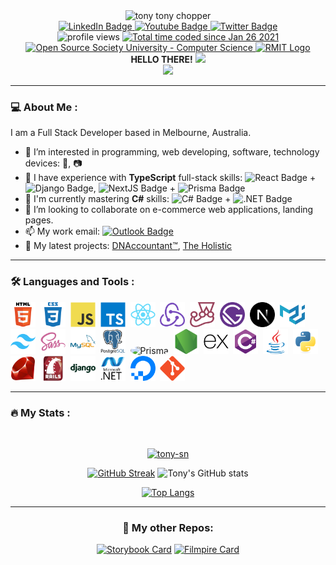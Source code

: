 <div id="header" align="center">

  <img src="https://media.giphy.com/media/2lSNErRCiZPck/giphy.gif" alt="tony tony chopper" />
<div id="badges">
  <a href="https://linkedin.com/in/tony-sn" target="_blank">
    <img src="https://img.shields.io/badge/LinkedIn-blue?style=for-the-badge&logo=linkedin&logoColor=white" alt="LinkedIn Badge"/>
  </a>
  <a href="https://www.youtube.com/@tonynguyen1211" target="_blank">
    <img src="https://img.shields.io/badge/YouTube-red?style=for-the-badge&logo=youtube&logoColor=white" alt="Youtube Badge"/>
  </a>
  <a href="https://twitter.com/@7onylegit" target="_blank">
    <img src="https://img.shields.io/badge/Twitter-blue?style=for-the-badge&logo=twitter&logoColor=white" alt="Twitter Badge"/>
  </a>
</div>

<img src="https://komarev.com/ghpvc/?username=tony-sn&style=flat-square&color=green" alt="profile views"/>
<a href="https://wakatime.com/@d4570e79-8041-4a52-94cb-3bb85e09ed1f"><img src="https://wakatime.com/badge/user/d4570e79-8041-4a52-94cb-3bb85e09ed1f.svg" alt="Total time coded since Jan 26 2021" /></a>
<a href="https://github.com/ossu/computer-science">
  <img alt="Open Source Society University - Computer Science" src="https://img.shields.io/badge/OSSU-computer--science-blue.svg">
</a>
  
   
<a href="https://www.rmit.edu.au">
  <img alt="RMIT Logo" src="https://avatars.githubusercontent.com/u/82038963?s=18&v=1">
</a>

<div align="center">
  <strong>HELLO THERE!</strong>
  <img src="https://media.giphy.com/media/hvRJCLFzcasrR4ia7z/giphy.gif" width="30px"/>

<div>
  <img src="https://media.giphy.com/media/dWesBcTLavkZuG35MI/giphy.gif" width="auto" height="300"/>
</div>

</div>

</div>
<!-- END HEADER -->

---

### :computer: About Me :

I am a Full Stack Developer based in Melbourne, Australia.

- 👀 I’m interested in programming, web developing, software, technology devices: :iphone:, :camera:
- 💪 I have experience with **TypeScript** full-stack skills:
  ![React Badge](https://img.shields.io/badge/React-blue?style=flat&logo=react&logoColor=white) +
  ![Django Badge](https://img.shields.io/badge/Django-green?style=flat&logo=django&logoColor=white),
  ![NextJS Badge](https://img.shields.io/badge/Next.JS-black?style=flat&logo=nextdotjs&logoColor=white) +
  ![Prisma Badge](https://img.shields.io/badge/Prisma-darkblue?style=flat&logo=prisma&logoColor=white)
- 🌱 I'm currently mastering **C#** skills:
![C# Badge](https://img.shields.io/badge/C%23-239120?style=flat&logo=unity&logoColor=white) +
![.NET Badge](https://img.shields.io/badge/-.NET%208.0-blueviolet?logo=dotnet)
- 💞️ I’m looking to collaborate on e-commerce web applications, landing pages.
- 📫 My work email: [![Outlook Badge](https://img.shields.io/badge/-tony.sn@outlook.com-blue?style=flat&logo=microsoftoutlook&logoColor=white)](mailto:tony.sn@outlook.com)
- 🚀 My latest projects: [DNAccountant™](https://accountantsdn.com.au/), [The Holistic](https://the-holistic.vercel.app/)


---

### :hammer_and_wrench: Languages and Tools :

<div>
  <img src="https://github.com/devicons/devicon/blob/master/icons/html5/html5-original-wordmark.svg" title="HTML5" alt="HTML" width="40" height="40"/>&nbsp;
  <img src="https://github.com/devicons/devicon/blob/master/icons/css3/css3-plain-wordmark.svg"  title="CSS3" alt="CSS" width="40" height="40"/>&nbsp;
  <img src="https://github.com/devicons/devicon/blob/master/icons/javascript/javascript-original.svg" title="JavaScript" alt="JavaScript" width="40" height="40"/>&nbsp;
  <img src="https://github.com/devicons/devicon/blob/master/icons/typescript/typescript-original.svg" title="TypeScript"  alt="TypeScript" width="40" height="40"/>&nbsp;
  <img src="https://github.com/devicons/devicon/blob/master/icons/react/react-original.svg" title="React" alt="React" width="40" height="40"/>&nbsp;
  <img src="https://github.com/devicons/devicon/blob/master/icons/redux/redux-original.svg" title="Redux" alt="Redux " width="40" height="40"/>&nbsp;
  <img src="https://github.com/devicons/devicon/blob/master/icons/jest/jest-plain.svg" title="Jest" alt="Jest" width="40" height="40"/>&nbsp;
  <img src="https://github.com/devicons/devicon/blob/master/icons/gatsby/gatsby-original.svg" title="Gatsby"  alt="Gatsby" width="40" height="40"/>&nbsp;
  <img src="https://github.com/devicons/devicon/blob/master/icons/nextjs/nextjs-original.svg" title="NextJS"  alt="NextJS" width="40" height="40"/>&nbsp;
  <img src="https://github.com/devicons/devicon/blob/master/icons/materialui/materialui-original.svg" title="Material UI" alt="Material UI" width="40" height="40"/>&nbsp;
  <img src="https://github.com/devicons/devicon/blob/master/icons/tailwindcss/tailwindcss-original.svg" title="TailwindCSS" alt="TailwindCSS" width="40" height="40"/>&nbsp;
  <img src="https://github.com/devicons/devicon/blob/master/icons/sass/sass-original.svg" title="SASS" alt="SASS" width="40" height="40"/>&nbsp;
  <img src="https://github.com/devicons/devicon/blob/master/icons/mysql/mysql-original-wordmark.svg" title="MySQL"  alt="MySQL" width="40" height="40"/>&nbsp;
  <img src="https://github.com/devicons/devicon/blob/master/icons/postgresql/postgresql-original-wordmark.svg" title="PostgreSQL"  alt="PostgreSQL" width="40" height="40"/>&nbsp;
  <img id="prisma" src="https://img.shields.io/badge/-blueviolet?style=plastic&logo=prisma&logoColor=white" title="Prisma" alt="Prisma" width="40" height="40" style="border-radius: 50%;"/>&nbsp;
  <img src="https://github.com/devicons/devicon/blob/master/icons/nodejs/nodejs-original.svg" title="NodeJS" alt="NodeJS" width="40" height="40"/>&nbsp;
  <img src="https://github.com/devicons/devicon/blob/master/icons/express/express-original.svg" title="ExpressJS" alt="ExpressJS" width="40" height="40"/>&nbsp;
  <img src="https://github.com/devicons/devicon/blob/master/icons/csharp/csharp-original.svg" title="C#" alt="C#" width="40" height="40"/>&nbsp;
  <img src="https://github.com/devicons/devicon/blob/master/icons/java/java-original.svg" title="Java" alt="Java" width="40" height="40"/>&nbsp;
  <img src="https://github.com/devicons/devicon/blob/master/icons/python/python-original.svg" title="Python" alt="Python" width="40" height="40"/>&nbsp;
  <img src="https://github.com/devicons/devicon/blob/master/icons/ruby/ruby-original.svg" title="Ruby" alt="Ruby" width="40" height="40"/>&nbsp;
  <img src="https://github.com/devicons/devicon/blob/master/icons/rails/rails-original-wordmark.svg" title="Rails" alt="Rails" width="40" height="40"/>&nbsp;
  <img src="https://github.com/devicons/devicon/blob/master/icons/django/django-plain-wordmark.svg" title="Django" alt="Django" width="40" height="40"/>&nbsp;
  <img src="https://github.com/devicons/devicon/blob/master/icons/dot-net/dot-net-original-wordmark.svg" title="dot-net" alt="dot-net" width="40" height="40"/>&nbsp;
  <img src="https://github.com/devicons/devicon/blob/master/icons/digitalocean/digitalocean-original.svg" title="DigitalOcean" alt="DigitalOcean" width="40" height="40"/>&nbsp;
  <img src="https://github.com/devicons/devicon/blob/master/icons/git/git-original.svg" title="Git" alt="Git" width="40" height="40"/>
</div>

---

### :fire: My Stats :

&nbsp;
<div align="center">
<p> <a href="https://github.com/ryo-ma/github-profile-trophy"><img src="https://github-profile-trophy.vercel.app/?username=tony-sn&theme=dracula" alt="tony-sn" /></a></p>
<div>

[![GitHub Streak](http://github-readme-streak-stats.herokuapp.com?user=tony-sn&theme=dracula&background=000000)](https://git.io/streak-stats)
![Tony's GitHub stats](https://github-readme-stats.vercel.app/api?username=tony-sn&show_icons=true&theme=dracula&count_private=true&bg_color=000000)

[![Top Langs](https://github-readme-stats.vercel.app/api/top-langs/?username=tony-sn&layout=compact&theme=dracula&hide=html,css&bg_color=000000)](https://github.com/anuraghazra/github-readme-stats)

---

### :pushpin: My other Repos:

[![Storybook Card](https://github-readme-stats.vercel.app/api/pin/?username=tony-sn&repo=storybook&theme=dracula&bg_color=000000)](https://github.com/tony-sn/storybook)
[![Filmpire Card](https://github-readme-stats.vercel.app/api/pin/?username=tony-sn&repo=Filmpire&theme=dracula&bg_color=000000)](https://github.com/tony-sn/Filmpire)

<!---
tony-sn/tony-sn is a ✨ special ✨ repository because its `README.md` (this file) appears on your GitHub profile.
You can click the Preview link to take a look at your changes.
--->
